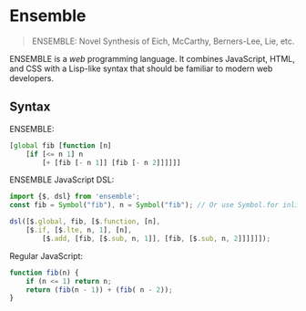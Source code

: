 # Ensemble

> ENSEMBLE: Novel Synthesis of Eich, McCarthy, Berners-Lee, Lie, etc.

ENSEMBLE is a _web_ programming language. It combines JavaScript, HTML, and CSS with a Lisp-like syntax that should be familiar to modern web developers.

## Syntax

ENSEMBLE:

```js
[global fib [function [n] 
    [if [<= n 1] n
        [+ [fib [- n 1]] [fib [- n 2]]]]]]
```

ENSEMBLE JavaScript DSL:

```js
import {$, dsl} from 'ensemble';
const fib = Symbol("fib"), n = Symbol("fib"); // Or use Symbol.for inline

dsl([$.global, fib, [$.function, [n],
    [$.if, [$.lte, n, 1], [n],
        [$.add, [fib, [$.sub, n, 1]], [fib, [$.sub, n, 2]]]]]]);
```

Regular JavaScript:

```js
function fib(n) {
    if (n <= 1) return n;
    return (fib(n - 1)) + (fib( n - 2));
}
```


